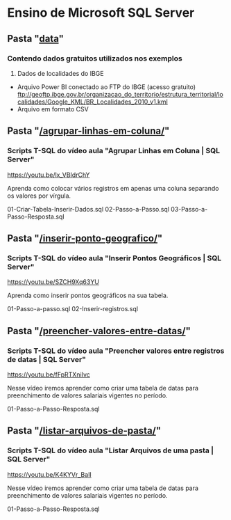 # Ensino de Microsoft SQL Server 
## Pasta "[data](/data/)"

### Contendo dados gratuitos utilizados nos exemplos

1. Dados de localidades do IBGE
- Arquivo Power BI conectado ao FTP do IBGE (acesso gratuito)
ftp://geoftp.ibge.gov.br/organizacao_do_territorio/estrutura_territorial/localidades/Google_KML/BR_Localidades_2010_v1.kml
- Arquivo em formato CSV 


## Pasta "[/agrupar-linhas-em-coluna/](/agrupar-linhas-em-coluna/)"
### Scripts T-SQL do vídeo aula "Agrupar Linhas em Coluna | SQL Server"
https://youtu.be/lx_VBIdrChY

Aprenda como colocar vários registros em apenas uma coluna separando os valores por vírgula.

01-Criar-Tabela-Inserir-Dados.sql
02-Passo-a-Passo.sql
03-Passo-a-Passo-Resposta.sql


## Pasta "[/inserir-ponto-geografico/](/inserir-ponto-geografico/)"
### Scripts T-SQL do vídeo aula "Inserir Pontos Geográficos | SQL Server"
https://youtu.be/SZCH9Xq63YU

Aprenda como inserir pontos geográficos na sua tabela.

01-Passo-a-passo.sql
02-Inserir-registros.sql


## Pasta "[/preencher-valores-entre-datas/](/preencher-valores-entre-datas/)"
### Scripts T-SQL do vídeo aula "Preencher valores entre registros de datas | SQL Server"
https://youtu.be/fFpRTXniIvc

Nesse vídeo iremos aprender como criar uma tabela de datas para preenchimento de valores salariais vigentes no período.

01-Passo-a-Passo-Resposta.sql


## Pasta "[/listar-arquivos-de-pasta/](/listar-arquivos-de-pasta/)"
### Scripts T-SQL do vídeo aula "Listar Arquivos de uma pasta | SQL Server"
https://youtu.be/K4KYVr_BalI

Nesse vídeo iremos aprender como criar uma tabela de datas para preenchimento de valores salariais vigentes no período.

01-Passo-a-Passo-Resposta.sql

